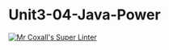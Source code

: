 # Unit3-04-Java-Power

[![Mr Coxall's Super Linter](https://github.com/ICS4U-Programming-TamerZ/Unit3-04-Java-Power/workflows/Mr%20Coxall's%20Super%20Linter/badge.svg)](https://github.com/ICS4U-Programming-TamerZ/Unit3-04-Java-Power/actions/)
